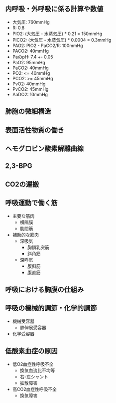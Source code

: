 ## 内呼吸・外呼吸に係る計算や数値
- 大気圧: 760mmHg
- R: 0.8
- PIO2: (大気圧 - 水蒸気圧) * 0.21 = 150mmHg
- PICO2: (大気圧 - 水蒸気圧) * 0.0004 = 0.3mmHg
- PAO2: PIO2 - PaCO2/R: 100mmHg
- PACO2: 40mmHg
- PaのpH: 7.4 +- 0.05
- PaO2: 95mmHg
- PaCO2: 40mmHg
- PO2: <= 40mmHg
- PCO2: >= 45mmHg
- PvO2: 40mmHg
- PvCO2: 45mmHg
- AaDO2: 10mmHg
## 肺胞の微細構造

## 表面活性物質の働き
## ヘモグロビン酸素解離曲線
## 2,3-BPG
## CO2の運搬
## 呼吸運動で働く筋
- 主要な筋肉
	- 横隔膜
	- 肋間筋
- 補助的な筋肉
	- 深吸気
		- 胸鎖乳突筋
		- 斜角筋
	- 深呼気
		- 腹斜筋
		- 腹直筋
## 呼吸における胸膜の仕組み
## 呼吸の機械的調節・化学的調節
- 機械受容器
	- 肺伸展受容器
- 化学受容器
## 低酸素血症の原因
- 低O2血症性呼吸不全
	- 換気血流比不均等
	- 右-左シャント
	- 拡散障害
- 高CO2血症性呼吸不全
	- 換気障害